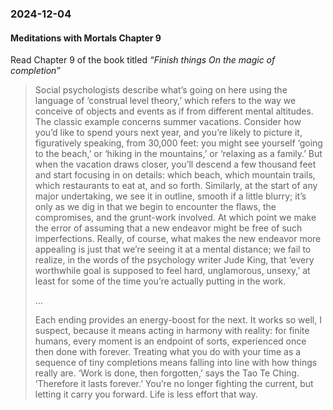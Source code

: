 ### 2024-12-04
#### Meditations with Mortals Chapter 9
Read Chapter 9 of the book titled _“Finish things On the magic of completion”_

> Social psychologists describe what’s going on here using the language of ‘construal level theory,’ which refers to the way we conceive of objects and events as if from different mental altitudes. The classic example concerns summer vacations. Consider how you’d like to spend yours next year, and you’re likely to picture it, figuratively speaking, from 30,000 feet: you might see yourself ‘going to the beach,’ or ‘hiking in the mountains,’ or ‘relaxing as a family.’ But when the vacation draws closer, you’ll descend a few thousand feet and start focusing in on details: which beach, which mountain trails, which restaurants to eat at, and so forth. Similarly, at the start of any major undertaking, we see it in outline, smooth if a little blurry; it’s only as we dig in that we begin to encounter the flaws, the compromises, and the grunt-work involved. At which point we make the error of assuming that a new endeavor might be free of such imperfections. Really, of course, what makes the new endeavor more appealing is just that we’re seeing it at a mental distance; we fail to realize, in the words of the psychology writer Jude King, that ‘every worthwhile goal is supposed to feel hard, unglamorous, unsexy,’ at least for some of the time you’re actually putting in the work.
> 
> …
> 
> Each ending provides an energy-boost for the next. It works so well, I suspect, because it means acting in harmony with reality: for finite humans, every moment is an endpoint of sorts, experienced once then done with forever. Treating what you do with your time as a sequence of tiny completions means falling into line with how things really are. ‘Work is done, then forgotten,’ says the Tao Te Ching. ‘Therefore it lasts forever.’ You’re no longer fighting the current, but letting it carry you forward. Life is less effort that way.